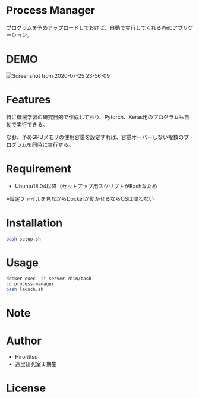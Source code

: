 # Process Manager

プログラムを予めアップロードしておけば、自動で実行してくれるWebアプリケーション。  

# DEMO

![Screenshot from 2020-07-25 23-56-09](https://user-images.githubusercontent.com/33301907/88459781-c910d900-ced2-11ea-9b49-86ba85aba54e.png)

# Features

特に機械学習の研究目的で作成しており、Pytorch、Keras用のプログラムも自動で実行できる。

なお、予めGPUメモリの使用容量を設定すれば、容量オーバーしない複数のプログラムを同時に実行する。

# Requirement

* Ubuntu18.04以降（セットアップ用スクリプトがBashなため

※設定ファイルを見ながらDockerが動かせるならOSは問わない

# Installation

```bash
bash setup.sh
```

# Usage

```bash
docker exec -it server /bin/bash
cd process-manager
bash launch.sh
```

# Note

# Author

* Hirorittsu
* 遠里研究室１期生

# License


